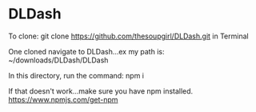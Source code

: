 # DLDash
To clone:
git clone https://github.com/thesoupgirl/DLDash.git in Terminal

One cloned navigate to DLDash...ex my path is:  ~/downloads/DLDash/DLDash

In this directory, run the command:  npm i

If that doesn't work...make sure you have npm installed. https://www.npmjs.com/get-npm
